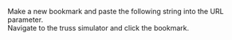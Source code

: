 Make a new bookmark and paste the following string into the URL parameter.  
Navigate to the truss simulator and click the bookmark.

